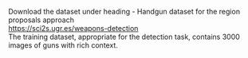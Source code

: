 Download the dataset under heading - Handgun dataset for the region proposals approach</br>
https://sci2s.ugr.es/weapons-detection </br>
The training dataset, appropriate for the detection task, contains 3000 images of guns with rich context.

